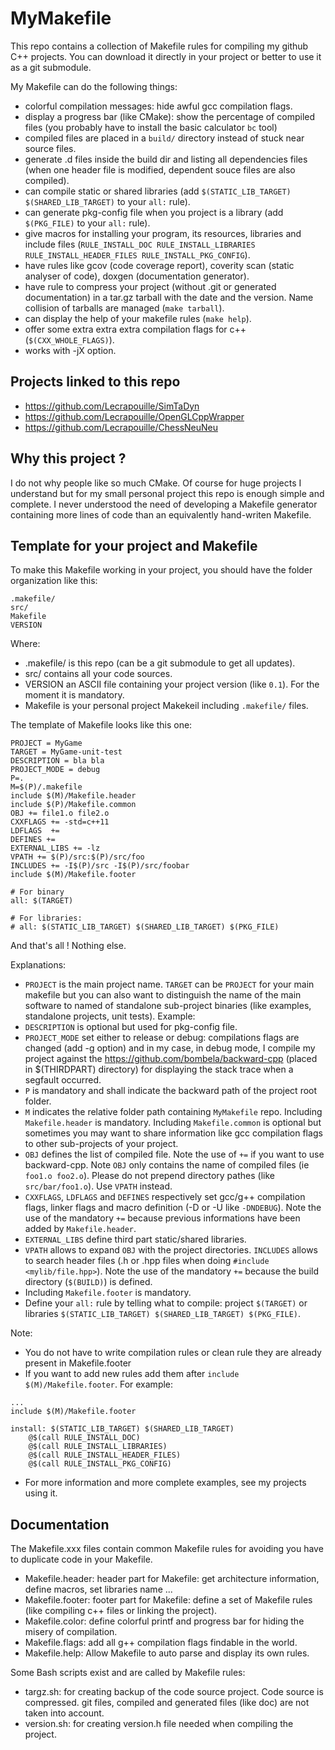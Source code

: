 # MyMakefile

This repo contains a collection of Makefile rules for compiling my github C++ projects. You can download it directly in your project or better to use it as a git submodule.

My Makefile can do the following things:
* colorful compilation messages: hide awful gcc compilation flags.
* display a progress bar (like CMake): show the percentage of compiled files (you probably have to install the basic calculator `bc` tool)
* compiled files are placed in a `build/` directory instead of stuck near source files.
* generate .d files inside the build dir and listing all dependencies files (when one header file is modified, dependent souce files are also compiled).
* can compile static or shared libraries (add `$(STATIC_LIB_TARGET) $(SHARED_LIB_TARGET)` to your `all:` rule).
* can generate pkg-config file when you project is a library (add `$(PKG_FILE)` to your `all:` rule).
* give macros for installing your program, its resources, libraries and include files (`RULE_INSTALL_DOC RULE_INSTALL_LIBRARIES RULE_INSTALL_HEADER_FILES RULE_INSTALL_PKG_CONFIG`).
* have rules like gcov (code coverage report), coverity scan (static analyser of code), doxgen (documentation generator).
* have rule to compress your project (without .git or generated documentation) in a tar.gz tarball with the date and the version. Name collision of tarballs are managed (`make tarball`).
* can display the help of your makefile rules (`make help`).
* offer some extra extra extra compilation flags for c++ (`$(CXX_WHOLE_FLAGS)`).
* works with -jX option.

## Projects linked to this repo

* https://github.com/Lecrapouille/SimTaDyn
* https://github.com/Lecrapouille/OpenGLCppWrapper
* https://github.com/Lecrapouille/ChessNeuNeu

## Why this project ?

I do not why people like so much CMake. Of course for huge projects I understand but for my small personal project this repo is enough simple and complete. I never understood the need of developing a Makefile generator containing more lines of code than an equivalently hand-writen Makefile.

## Template for your project and Makefile

To make this Makefile working in your project, you should have the folder organization like this:

```
.makefile/
src/
Makefile
VERSION
```

Where:
* .makefile/ is this repo (can be a git submodule to get all updates).
* src/ contains all your code sources.
* VERSION an ASCII file containing your project version (like `0.1`). For the moment it is mandatory.
* Makefile is your personal project Makekeil including `.makefile/` files.

The template of Makefile looks like this one:
```
PROJECT = MyGame
TARGET = MyGame-unit-test
DESCRIPTION = bla bla
PROJECT_MODE = debug
P=.
M=$(P)/.makefile
include $(M)/Makefile.header
include $(P)/Makefile.common
OBJ += file1.o file2.o
CXXFLAGS += -std=c++11
LDFLAGS  +=
DEFINES +=
EXTERNAL_LIBS += -lz
VPATH += $(P)/src:$(P)/src/foo
INCLUDES += -I$(P)/src -I$(P)/src/foobar
include $(M)/Makefile.footer

# For binary
all: $(TARGET)

# For libraries:
# all: $(STATIC_LIB_TARGET) $(SHARED_LIB_TARGET) $(PKG_FILE)
```

And that's all ! Nothing else.

Explanations:
* `PROJECT` is the main project name. `TARGET` can be `PROJECT` for your main makefile but you can also want to distinguish
the name of the main software to named of standalone sub-project binaries (like examples, standalone projects, unit tests).
Example: 
* `DESCRIPTION` is optional but used for pkg-config file.
* `PROJECT_MODE` set either to release or debug: compilations flags are changed (add -g option) and in my case, in debug mode, I compile my project against the https://github.com/bombela/backward-cpp (placed in $(THIRDPART) directory) for displaying the stack trace when a segfault occurred.
* `P` is mandatory and shall indicate the backward path of the project root folder.
* `M` indicates the relative folder path containing `MyMakefile` repo. Including `Makefile.header` is mandatory. Including `Makefile.common` is optional but sometimes you may want to share information like gcc compilation flags to other sub-projects of your project.
* `OBJ` defines the list of compiled file. Note the use of `+=` if you want to use backward-cpp. Note `OBJ` only contains the name of
compiled files (ie `foo1.o foo2.o`). Please do not prepend directory pathes (like `src/bar/foo1.o`). Use `VPATH` instead.
* `CXXFLAGS`, `LDFLAGS` and `DEFINES` respectively set gcc/g++ compilation flags, linker flags and macro definition (-D or -U like `-DNDEBUG`). Note the use of the mandatory `+=` because previous informations have been added by `Makefile.header`.
* `EXTERNAL_LIBS` define third part static/shared libraries.
* `VPATH` allows to expand `OBJ` with the project directories. `INCLUDES` allows to search header files (.h or .hpp files when doing `#include <mylib/file.hpp>`). Note the use of the mandatory `+=` because the build directory (`$(BUILD)`) is defined.
* Including `Makefile.footer` is mandatory.
* Define your `all:` rule by telling what to compile: project `$(TARGET)` or libraries `$(STATIC_LIB_TARGET) $(SHARED_LIB_TARGET) $(PKG_FILE)`.

Note:
* You do not have to write compilation rules or clean rule they are already present in Makefile.footer
* If you want to add new rules add them after `include $(M)/Makefile.footer`. For example:
```
...
include $(M)/Makefile.footer

install: $(STATIC_LIB_TARGET) $(SHARED_LIB_TARGET)
	@$(call RULE_INSTALL_DOC)
	@$(call RULE_INSTALL_LIBRARIES)
	@$(call RULE_INSTALL_HEADER_FILES)
	@$(call RULE_INSTALL_PKG_CONFIG)
```
* For more information and more complete examples, see my projects using it.

## Documentation

The Makefile.xxx files contain common Makefile rules for avoiding you have to duplicate code in your Makefile.
* Makefile.header: header part for Makefile: get architecture information, define macros, set libraries name ...
* Makefile.footer: footer part for Makefile: define a set of Makefile rules (like compiling c++ files or linking the project).
* Makefile.color: define colorful printf and progress bar for hiding the misery of compilation.
* Makefile.flags: add all g++ compilation flags findable in the world.
* Makefile.help: Allow Makefile to auto parse and display its own rules.

Some Bash scripts exist and are called by Makefile rules:
* targz.sh: for creating backup of the code source project. Code source is compressed. git files, compiled and generated files (like doc) are not taken into account.
* version.sh: for creating version.h file needed when compiling the project.
